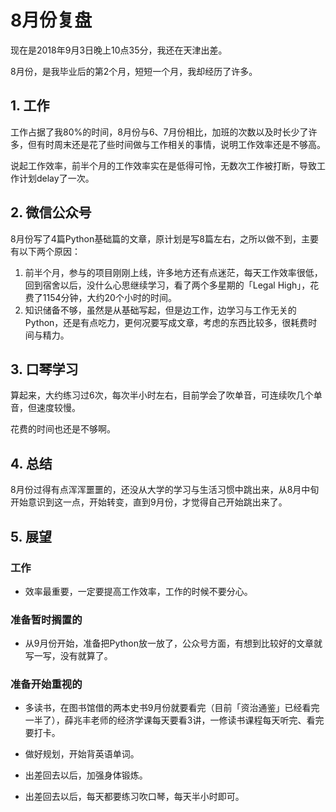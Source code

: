 # 8月份复盘

现在是2018年9月3日晚上10点35分，我还在天津出差。

8月份，是我毕业后的第2个月，短短一个月，我却经历了许多。

## 1. 工作

工作占据了我80%的时间，8月份与6、7月份相比，加班的次数以及时长少了许多，但有时周末还是花了些时间做与工作相关的事情，说明工作效率还是不够高。

说起工作效率，前半个月的工作效率实在是低得可怜，无数次工作被打断，导致工作计划delay了一次。

## 2. 微信公众号

8月份写了4篇Python基础篇的文章，原计划是写8篇左右，之所以做不到，主要有以下两个原因：

1. 前半个月，参与的项目刚刚上线，许多地方还有点迷茫，每天工作效率很低，回到宿舍以后，没什么心思继续学习，看了两个多星期的「Legal High」，花费了1154分钟，大约20个小时的时间。
2. 知识储备不够，虽然是从基础写起，但是边工作，边学习与工作无关的Python，还是有点吃力，更何况要写成文章，考虑的东西比较多，很耗费时间与精力。

## 3. 口琴学习

算起来，大约练习过6次，每次半小时左右，目前学会了吹单音，可连续吹几个单音，但速度较慢。

花费的时间也还是不够啊。

## 4. 总结

8月份过得有点浑浑噩噩的，还没从大学的学习与生活习惯中跳出来，从8月中旬开始意识到这一点，开始转变，直到9月份，才觉得自己开始跳出来了。

## 5. 展望

### 工作

- 效率最重要，一定要提高工作效率，工作的时候不要分心。

### 准备暂时搁置的

- 从9月份开始，准备把Python放一放了，公众号方面，有想到比较好的文章就写一写，没有就算了。

### 准备开始重视的

- 多读书，在图书馆借的两本史书9月份就要看完（目前「资治通鉴」已经看完一半了），薛兆丰老师的经济学课每天要看3讲，一修读书课程每天听完、看完要打卡。

- 做好规划，开始背英语单词。

- 出差回去以后，加强身体锻炼。

- 出差回去以后，每天都要练习吹口琴，每天半小时即可。